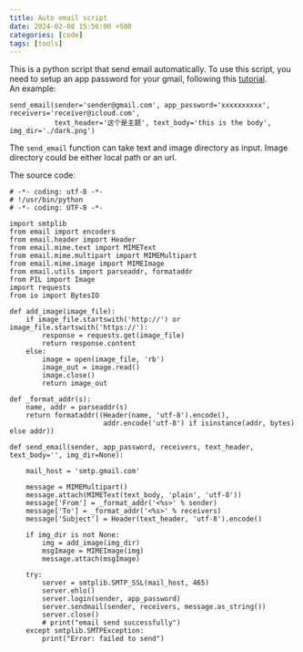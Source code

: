```yaml
---
title: Auto email script
date: 2024-02-08 15:56:00 +500
categories: [code]
tags: [tools]
---
```

This is a python script that send email automatically. To use this script, you need to setup an app password for your gmail, following this [tutorial](https://support.google.com/accounts/answer/185833).<br /> 
An example:
```
send_email(sender='sender@gmail.com', app_password='xxxxxxxxxx', receivers='receiver@icloud.com',
           text_header='这个是主题', text_body='this is the body', img_dir='./dark.png')
```
The `send_email` function can take text and image directory as input. Image directory could be either local path or an url. 

The source code:
```
# -*- coding: utf-8 -*-
# !/usr/bin/python
# -*- coding: UTF-8 -*-

import smtplib
from email import encoders
from email.header import Header
from email.mime.text import MIMEText
from email.mime.multipart import MIMEMultipart
from email.mime.image import MIMEImage
from email.utils import parseaddr, formataddr
from PIL import Image
import requests
from io import BytesIO

def add_image(image_file):
    if image_file.startswith('http://') or image_file.startswith('https://'):
        response = requests.get(image_file)
        return response.content
    else:
        image = open(image_file, 'rb')
        image_out = image.read()
        image.close()
        return image_out

def _format_addr(s):
    name, addr = parseaddr(s)
    return formataddr((Header(name, 'utf-8').encode(),
                       addr.encode('utf-8') if isinstance(addr, bytes) else addr))

def send_email(sender, app_password, receivers, text_header, text_body='', img_dir=None):

    mail_host = 'smtp.gmail.com'

    message = MIMEMultipart()
    message.attach(MIMEText(text_body, 'plain', 'utf-8'))
    message['From'] = _format_addr('<%s>' % sender)
    message['To'] = _format_addr('<%s>' % receivers)
    message['Subject'] = Header(text_header, 'utf-8').encode()

    if img_dir is not None:
        img = add_image(img_dir)
        msgImage = MIMEImage(img)
        message.attach(msgImage)

    try:
        server = smtplib.SMTP_SSL(mail_host, 465)
        server.ehlo()
        server.login(sender, app_password)
        server.sendmail(sender, receivers, message.as_string())
        server.close()
        # print("email send successfully")
    except smtplib.SMTPException:
        print("Error: failed to send")
```
